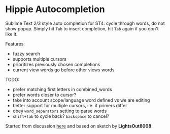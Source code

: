# Hippie Autocompletion

Sublime Text 2/3 style auto completion for ST4: cycle through words, do not show popup. Simply hit `Tab` to insert completion, hit `Tab` again if you don't like it.

Features:

- fuzzy search
- supports multiple cursors
- prioritizes previously chosen completions
- current view words go before other views words

TODO:

- prefer matching first letters in combined_words
- prefer words closer to cursor?
- take into account scope/language word defined vs we are editing
- better support for multiple cursors, i.e. if primers differ
- obey `word_separators` setting to parse words
- `shift+tab` to cycle back? `backspace` to cancel?


Started from discussion [here](https://forum.sublimetext.com/t/st3-style-autocomplete-in-st4/57774) and based on sketch by **LightsOut8008**.
